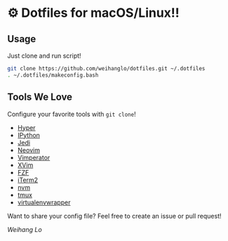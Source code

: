 ⚙️ Dotfiles for macOS/Linux!!
====================================

Usage
-----
Just clone and run script!

```bash
git clone https://github.com/weihanglo/dotfiles.git ~/.dotfiles
. ~/.dotfiles/makeconfig.bash
```

Tools We Love
-------------

Configure your favorite tools with `git clone`!

- [Hyper](https://hyper.is)
- [IPython](https://ipython.org)
- [Jedi](http://jedi.jedidjah.ch)
- [Neovim](https://neovim.io)
- [Vimperator](http://www.vimperator.org)
- [XVim](http://xvim.org)
- [FZF](https://github.com/junegunn/fzf)
- [iTerm2](https://www.iterm2.com)
- [nvm](https://github.com/creationix/nvm)
- [tmux](https://tmux.github.io)
- [virtualenvwrapper](http://virtualenvwrapper.readthedocs.org)

Want to share your config file? 
Feel free to create an issue or pull request!

*Weihang Lo*

